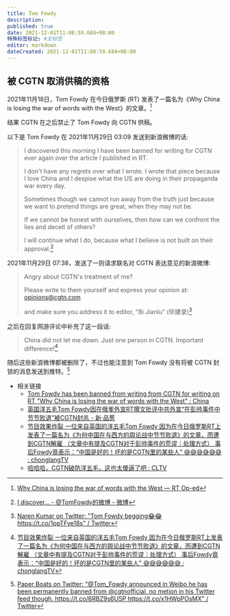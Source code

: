 ```yaml
---
title: Tom Fowdy
description:
published: true
date: 2021-12-01T11:08:59.684+08:00
特殊标签标记: #无标签
editor: markdown
dateCreated: 2021-12-01T11:08:59.684+08:00
---
```


## 被 CGTN 取消供稿的资格

2021年11月18日，Tom Fowdy 在今日俄罗斯 (RT) 发表了一篇名为《Why China is losing the war of words with the West》的文章。[^wciltw]

[^wciltw]: [Why China is losing the war of words with the West — RT Op-ed](https://web.archive.org/web/20211126034313/https://www.rt.com/op-ed/540636-peng-shuai-china-media/)

结果 CGTN 在之后禁止了 Tom Fowdy 向 CGTN 供稿。

以下是 Tom Fowdy 在 2021年11月29日 03:09 发送到新浪微博的话:

> I discovered this morning I have been banned for writing for CGTN ever again over the article I published in RT.  
>
> I don't have any regrets over what I wrote. I wrote that piece because I love China and I despise what the US are doing in their propaganda war every day.  
>
> Sometimes though we cannot run away from the truth just because we want to pretend things are great, when they may not be.  
>
> If we cannot be honest with ourselves, then how can we confront the lies and deceit of others?  
>
> I will continue what I do, because what I believe is not built on their approval.[^DqJD8]

[^DqJD8]: [I discover... - @TomFowdy的微博 - 微博](https://archive.ph/DqJD8 "https://weibo.com/6541878259/L3HDD5syp")

2021年11月29日 07:38，发送了一则请求联名对 CGTN 表达意见的新浪微博:

> Angry about CGTN's treatment of me?
>
> Please write to them yourself and express your opinion at: opinions@cgtn.com
>
> and make sure you address it to editor, "Bi Jianlu" (毕建录)[^545]

[^545]: [Naren Kumar on Twitter: "Tom Fowdy begging😂😂 https://t.co/1ppTFye18s" / Twitter](https://web.archive.org/web/20211201050930/https://twitter.com/Naren_kumar07/status/1465545511553826819)

之后在回复网游评论中补充了这一段话:

> China did not let me down. Just one person in CGTN. Important difference![^r5ac1s]

[^r5ac1s]: [节目效果炸裂 一位来自英国的洋五毛Tom Fowdy 因为在今日俄罗斯RT上发表了一篇名为《为何中国在与西方的舆论战中节节败退》的文章，而遭到CGTN解雇 （文章中有提及CGTN对于彭帅事件的荒谬｜处理方式） 事后Fowdy竟表示：“中国是好的！坏的是CGTN里的某些人” 😅😅😅😅😅😅 : chonglangTV](https://web.archive.org/web/20211201040847/https://old.reddit.com/r/chonglangTV/comments/r5ac1s/节目效果炸裂_一位来自英国的洋五毛tom_fowdy/)

随后这些新浪微博都被删除了，不过也能注意到 Tom Fowdy 没有将被 CGTN 封锁的消息发送到推特。[^x1HWpPOsMX]

[^x1HWpPOsMX]: [Paper Boats on Twitter: "@Tom_Fowdy announced in Weibo he has been permanently banned from @cgtnofficial, no metion in his Twitter feed though. https://t.co/6RBZ9s6USP https://t.co/x1HWpPOsMX" / Twitter](https://web.archive.org/web/20211201050949/https://twitter.com/time_137/status/1465218447957106691)

+ 相关链接
    + [Tom Fowdy has been banned from writing from CGTN for writing on RT "Why China is losing the war of words with the West" : China](https://web.archive.org/web/20211201035220/https://old.reddit.com/r/China/comments/r58896/tom_fowdy_has_been_banned_from_writing_from_cgtn/)
    + [英国洋五毛Tom Fowdy因在俄爹外宣RT撰文批评中共外宣“在彭帅事件中节节败退”被CGTN封杀 - 新·品葱](https://web.archive.org/web/20211201043124/https://pincong.rocks/article/37198)
    + [节目效果炸裂 一位来自英国的洋五毛Tom Fowdy 因为在今日俄罗斯RT上发表了一篇名为《为何中国在与西方的舆论战中节节败退》的文章，而遭到CGTN解雇 （文章中有提及CGTN对于彭帅事件的荒谬｜处理方式） 事后Fowdy竟表示：“中国是好的！坏的是CGTN里的某些人” 😅😅😅😅😅😅 : chonglangTV](https://web.archive.org/web/20211201040847/https://old.reddit.com/r/chonglangTV/comments/r5ac1s/节目效果炸裂_一位来自英国的洋五毛tom_fowdy/)
    + [哈哈哈，CGTN破防洋五毛，这也太傻逼了吧 : CLTV](https://old.reddit.com/r/CLTV/comments/okz6zg/哈哈哈cgtn破防洋五毛这也太傻逼了吧/)
